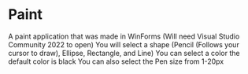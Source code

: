 # Paint
A paint application that was made in WinForms (Will need Visual Studio Community 2022 to open)
You will select a shape (Pencil (Follows your cursor to draw), Ellipse, Rectangle, and Line)
You can select a color the default color is black
You can also select the Pen size from 1-20px
